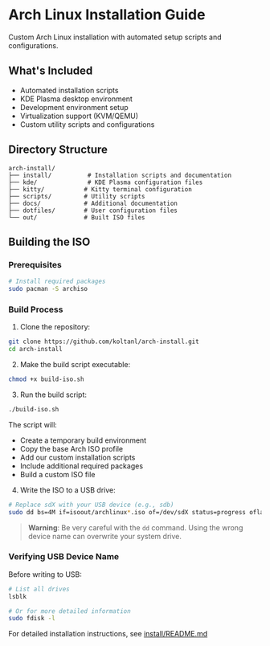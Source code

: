 # Arch Linux Installation Guide

Custom Arch Linux installation with automated setup scripts and configurations.

## What's Included

- Automated installation scripts
- KDE Plasma desktop environment
- Development environment setup
- Virtualization support (KVM/QEMU)
- Custom utility scripts and configurations

## Directory Structure
```
arch-install/
├── install/          # Installation scripts and documentation
├── kde/              # KDE Plasma configuration files
├── kitty/           # Kitty terminal configuration
├── scripts/         # Utility scripts
├── docs/            # Additional documentation
├── dotfiles/        # User configuration files
└── out/             # Built ISO files
```

## Building the ISO

### Prerequisites
```bash
# Install required packages
sudo pacman -S archiso
```

### Build Process

1. Clone the repository:
```bash
git clone https://github.com/koltanl/arch-install.git
cd arch-install
```

2. Make the build script executable:
```bash
chmod +x build-iso.sh
```

3. Run the build script:
```bash
./build-iso.sh
```
The script will:
- Create a temporary build environment
- Copy the base Arch ISO profile
- Add our custom installation scripts
- Include additional required packages
- Build a custom ISO file

4. Write the ISO to a USB drive:
```bash
# Replace sdX with your USB device (e.g., sdb)
sudo dd bs=4M if=isoout/archlinux*.iso of=/dev/sdX status=progress oflag=sync
```

> **Warning**: Be very careful with the `dd` command. Using the wrong device name can overwrite your system drive.

### Verifying USB Device Name
Before writing to USB:
```bash
# List all drives
lsblk

# Or for more detailed information
sudo fdisk -l
```

For detailed installation instructions, see [install/README.md](install/README.md)
